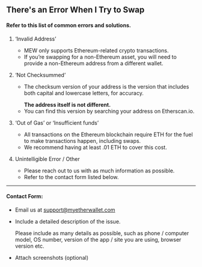 ## There's an Error When I Try to Swap

#### Refer to this list of common errors and solutions.

1. ‘Invalid Address’

    - MEW only supports Ethereum-related crypto transactions. 
    - If you’re swapping for a non-Ethereum asset, you will need to provide a non-Ethereum address from a different wallet.

2. ‘Not Checksummed’

    - <p>The checksum version of your address is the version that includes both capital and lowercase letters, for accuracy.</p>
      <strong>The address itself is not different.</strong>
    - You can find this version by searching your address on Etherscan.io.

3. ‘Out of Gas’ or ‘Insufficient funds’

    - All transactions on the Ethereum blockchain require ETH for the fuel to make transactions happen, including swaps. 
    - We recommend having at least .01 ETH to cover this cost.

4. Unintelligible Error / Other

    - Please reach out to us with as much information as possible. 
    - Refer to the contact form listed below.

* * *

#### Contact Form:

- Email us at support@myetherwallet.com

- <p>Include a detailed description of the issue.</p>
  <note>Please include as many details as possible, such as phone / computer model, OS number, version of the app / site you are using, browser version etc.</note>

- Attach screenshots (optional)
